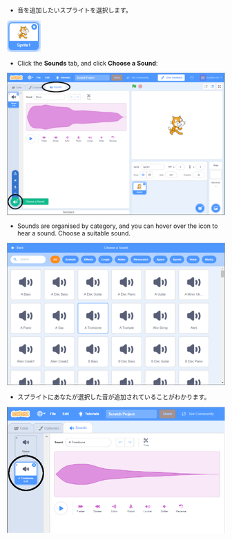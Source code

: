 + 音を追加したいスプライトを選択します。

![sprite](images/sprite-select.png)

+ Click the **Sounds** tab, and click **Choose a Sound**:

![sounds and choose a sound highlight](images/import-sound.png)

+ Sounds are organised by category, and you can hover over the icon to hear a sound. Choose a suitable sound.

![menu of sounds](images/choose-sound.png)

+ スプライトにあなたが選択した音が追加されていることがわかります。

![new sound shown against the sprite](images/sound-imported.png)